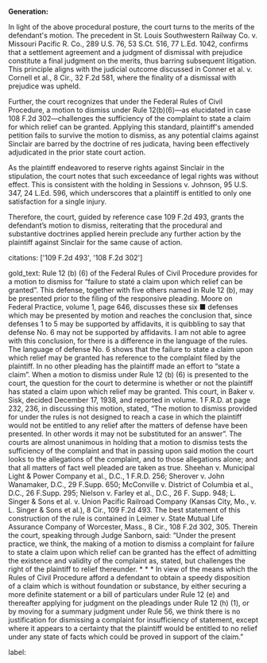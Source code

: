 **Generation:**

In light of the above procedural posture, the court turns to the merits of the defendant's motion. The precedent in St. Louis Southwestern Railway Co. v. Missouri Pacific R. Co., 289 U.S. 76, 53 S.Ct. 516, 77 L.Ed. 1042, confirms that a settlement agreement and a judgment of dismissal with prejudice constitute a final judgment on the merits, thus barring subsequent litigation. This principle aligns with the judicial outcome discussed in Conner et al. v. Cornell et al., 8 Cir., 32 F.2d 581, where the finality of a dismissal with prejudice was upheld.

Further, the court recognizes that under the Federal Rules of Civil Procedure, a motion to dismiss under Rule 12(b)(6)—as elucidated in case 108 F.2d 302—challenges the sufficiency of the complaint to state a claim for which relief can be granted. Applying this standard, plaintiff's amended petition fails to survive the motion to dismiss, as any potential claims against Sinclair are barred by the doctrine of res judicata, having been effectively adjudicated in the prior state court action.

As the plaintiff endeavored to reserve rights against Sinclair in the stipulation, the court notes that such exceedance of legal rights was without effect. This is consistent with the holding in Sessions v. Johnson, 95 U.S. 347, 24 L.Ed. 596, which underscores that a plaintiff is entitled to only one satisfaction for a single injury.

Therefore, the court, guided by reference case 109 F.2d 493, grants the defendant’s motion to dismiss, reiterating that the procedural and substantive doctrines applied herein preclude any further action by the plaintiff against Sinclair for the same cause of action.

citations: ['109 F.2d 493', '108 F.2d 302']

gold_text: Rule 12 (b) (6) of the Federal Rules of Civil Procedure provides for a motion to dismiss for “failure to staté a claim upon which relief can be granted”. This defense, together with five others named in Rule 12 (b), may be presented prior to the filing of the responsive pleading. Moore on Federal Practice, volume 1, page 646, discusses these six ■ defenses which may be presented by motion and reaches the conclusion that, since defenses 1 to 5 may be supported by affidavits, it is quibbling to say that defense No. 6 may not be supported by affidavits. I am not able to agree with this conclusion, for there is a difference in the language of the rules. The language of defense No. 6 shows that the failure to state a claim upon which relief may be granted has reference to the complaint filed by the plaintiff. In no other pleading has the plaintiff made an effort to “state a claim”. When a motion to dismiss under Rule 12 (b) (6) is presented to the court, the question for the court to determine is whether or not the plaintiff has stated a claim upon which relief may be granted. This court, in Baker v. Sisk, decided December 17, 1938, and reported in volume. 1 F.R.D. at page 232, 236, in discussing this motion, stated, “The motion to dismiss provided for under the rules is not designed to reach a case in which the plaintiff would not be entitled to any relief after the matters of defense have been presented. In other words it may not be substituted for an answer”. The courts are almost unanimous in holding that a motion to dismiss tests the sufficiency of the complaint and that in passing upon said motion the court looks to the allegations of the complaint, and to those allegations alone; and that all matters of fact well pleaded are taken as true. Sheehan v. Municipal Light & Power Company et al., D.C., 1 F.R.D. 256; Sherover v. John Wanamaker, D.C., 29 F.Supp. 650; McConville v. District of Columbia et al., D.C., 26 F.Supp. 295; Nielson v. Farley et al., D.C., 26 F. Supp. 948; L. Singer & Sons et al. v. Union Pacific Railroad Company (Kansas City, Mo., v. L. Singer & Sons et al.), 8 Cir., 109 F.2d 493. The best statement of this construction of the rule is contained in Leimer v. State Mutual Life Assurance Company of Worcester, Mass., 8 Cir., 108 F.2d 302, 305. Therein the court, speaking through Judge Sanborn, said: “Under the present practice, we think, the making of a motion to dismiss a complaint for failure to state a claim upon which relief can be granted has the effect of admitting the existence and validity of the complaint as, stated, but challenges the right of the plaintiff to relief thereunder. * * * In view of the means which the Rules of Civil Procedure afford a defendant to obtain a speedy disposition of a claim which is without foundation or substance, by either securing a more definite statement or a bill of particulars under Rule 12 (e) and thereafter applying for judgment on the pleadings under Rule 12 (h) (1), or by moving for a summary judgment under Rule 56, we think there is no justification for dismissing a complaint for insufficiency of statement, except where it appears to a certainty that the plaintiff would be entitled to no relief under any state of facts which could be proved in support of the claim.”

label: 